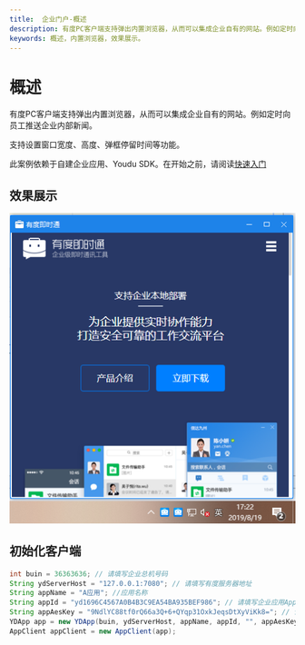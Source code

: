 ```yaml
---
title:  企业门户-概述
description: 有度PC客户端支持弹出内置浏览器，从而可以集成企业自有的网站。例如定时向员工推送企业内部新闻。
keywords: 概述，内置浏览器，效果展示。
---
```


# 概述

有度PC客户端支持弹出内置浏览器，从而可以集成企业自有的网站。例如定时向员工推送企业内部新闻。

支持设置窗口宽度、高度、弹框停留时间等功能。

此案例依赖于自建企业应用、Youdu SDK。在开始之前，请阅读[快速入门](./a01_00001.md)

## 效果展示

![1566206554994](res/b01_00054/1566206554994.png)

## 初始化客户端

```java
int buin = 36363636; // 请填写企业总机号码
String ydServerHost = "127.0.0.1:7080"; // 请填写有度服务器地址
String appName = "A应用"; //应用名称
String appId = "yd1696C4567A0B4B3C9EA54BA935BEF986"; // 请填写企业应用AppId
String appAesKey = "9NdlYC88tf0rQ66a3Q+6+QYqp31OxkJeqsDtXyViKk8="; // 请填写企业应用的EncodingaesKey
YDApp app = new YDApp(buin, ydServerHost, appName, appId, "", appAesKey);
AppClient appClient = new AppClient(app);
```